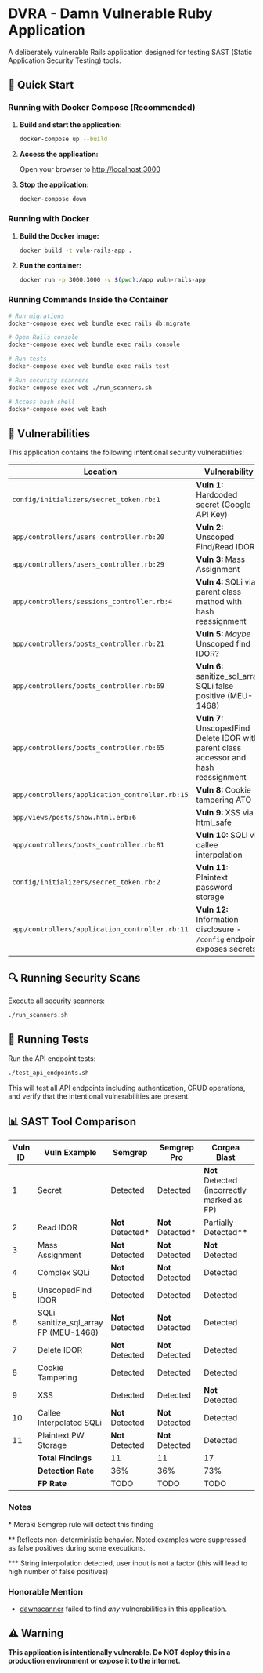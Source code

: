 # DVRA - Damn Vulnerable Ruby Application

A deliberately vulnerable Rails application designed for testing SAST (Static Application Security Testing) tools.

## 🚀 Quick Start

### Running with Docker Compose (Recommended)

1. **Build and start the application:**
   ```bash
   docker-compose up --build
   ```

2. **Access the application:**
   
   Open your browser to [http://localhost:3000](http://localhost:3000)

3. **Stop the application:**
   ```bash
   docker-compose down
   ```

### Running with Docker

1. **Build the Docker image:**
   ```bash
   docker build -t vuln-rails-app .
   ```

2. **Run the container:**
   ```bash
   docker run -p 3000:3000 -v $(pwd):/app vuln-rails-app
   ```

### Running Commands Inside the Container

```bash
# Run migrations
docker-compose exec web bundle exec rails db:migrate

# Open Rails console
docker-compose exec web bundle exec rails console

# Run tests
docker-compose exec web bundle exec rails test

# Run security scanners
docker-compose exec web ./run_scanners.sh

# Access bash shell
docker-compose exec web bash
```

## 🐛 Vulnerabilities

This application contains the following intentional security vulnerabilities:

| Location | Vulnerability |
|----------|---------------|
| `config/initializers/secret_token.rb:1` | **Vuln 1:** Hardcoded secret (Google API Key) |
| `app/controllers/users_controller.rb:20` | **Vuln 2:** Unscoped Find/Read IDOR |
| `app/controllers/users_controller.rb:29` | **Vuln 3:** Mass Assignment |
| `app/controllers/sessions_controller.rb:4` | **Vuln 4:** SQLi via parent class method with hash reassignment |
| `app/controllers/posts_controller.rb:21` | **Vuln 5:** *Maybe* Unscoped find IDOR? |
| `app/controllers/posts_controller.rb:69` | **Vuln 6:** sanitize_sql_array SQLi false positive (MEU-1468) |
| `app/controllers/posts_controller.rb:65` | **Vuln 7:** UnscopedFind Delete IDOR with parent class accessor and hash reassignment |
| `app/controllers/application_controller.rb:15` | **Vuln 8:** Cookie tampering ATO |
| `app/views/posts/show.html.erb:6` | **Vuln 9:** XSS via html_safe |
| `app/controllers/posts_controller.rb:81` | **Vuln 10:** SQLi via callee interpolation |
| `config/initializers/secret_token.rb:2` | **Vuln 11:** Plaintext password storage |
| `app/controllers/application_controller.rb:11` | **Vuln 12:** Information disclosure - `/config` endpoint exposes secrets |

## 🔍 Running Security Scans

Execute all security scanners:

```bash
./run_scanners.sh
```

## 🧪 Running Tests

Run the API endpoint tests:

```bash
./test_api_endpoints.sh
```

This will test all API endpoints including authentication, CRUD operations, and verify that the intentional vulnerabilities are present.

## 📊 SAST Tool Comparison

| Vuln ID | Vuln Example | Semgrep | Semgrep Pro | Corgea Blast | Brakeman 7.1.0 |
|---------|--------------|---------|-------------|--------------|----------------|
| 1 | Secret  | Detected | Detected | **Not** Detected (incorrectly marked as FP) | Detected |
| 2 | Read IDOR  | **Not** Detected* | **Not** Detected* | Partially Detected** | **Not** Detected |
| 3 | Mass Assignment  | **Not** Detected |  **Not** Detected | **Not** Detected | Detected |
| 4 | Complex SQLi  | **Not** Detected | **Not** Detected | Detected | Detected*** |
| 5 | UnscopedFind IDOR  | Detected | Detected | Detected | **Not** Detected |
| 6 | SQLi sanitize_sql_array FP (MEU-1468) | **Not** Detected | **Not** Detected | Detected | **Not** Detected |
| 7 | Delete IDOR  | **Not** Detected | **Not** Detected | Detected | **Not** Detected |
| 8 | Cookie Tampering  | Detected | Detected | Detected | **Not** Detected |
| 9 | XSS  | Detected | Detected | **Not** Detected | **Not** Detected |
| 10 | Callee Interpolated SQLi | **Not** Detected | **Not** Detected | Detected | **Not** Detected |
| 11 | Plaintext PW Storage | **Not** Detected | **Not** Detected | Detected | Detected |
| | **Total Findings**  | 11 | 11 | 17 | 4 |
| | **Detection Rate**  | 36% | 36% | 73% | 27% |
| | **FP Rate**  | TODO | TODO | TODO | TODO |

### Notes

\* Meraki Semgrep rule will detect this finding

\*\* Reflects non-deterministic behavior. Noted examples were suppressed as false positives during some executions.

\*\*\* String interpolation detected, user input is not a factor (this will lead to high number of false positives)

### Honorable Mention

- [dawnscanner](https://github.com/thesp0nge/dawnscanner) failed to find *any* vulnerabilities in this application.

## ⚠️ Warning

**This application is intentionally vulnerable. Do NOT deploy this in a production environment or expose it to the internet.**




